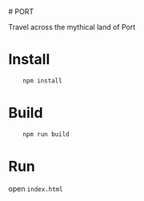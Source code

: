 # PORT

Travel across the mythical land of Port

# Install

```bash
    npm install
```

# Build

```bash
    npm run build
```

# Run

open `index.html`